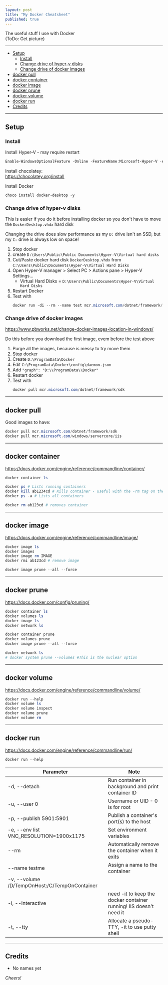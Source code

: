 ```yaml
---
layout: post
title: "My Docker Cheatsheet"
published: true
---
```


The useful stuff I use with Docker  
(ToDo: Get picture)

----------------------------------------

+ [Setup](#setup)
  + [Install](#install)
  + [Change drive of hyper-v disks](#change-drive-of-hyper-v-disks)
  + [Change drive of docker images](#change-drive-of-docker-images)
+ [docker pull](#docker-pull)
+ [docker container](#docker-container)
+ [docker image](#docker-image)
+ [docker prune](#docker-prune)
+ [docker volume](#docker-volume)
+ [docker run](#docker-run)
+ [Credits](#credits)    

----------------------------------------

## Setup ##

### Install ###

Install Hyper-V - may require restart

```powershell
Enable-WindowsOptionalFeature -Online -FeatureName:Microsoft-Hyper-V -All
```

Install chocolatey:  
<https://chocolatey.org/install>

Install Docker

```powershell
choco install docker-desktop -y
```

### Change drive of hyper-v disks ###

This is easier if you do it before installing docker so you don't have to move the `DockerDesktop.vhdx` hard disk

Changing the drive does slow performance as my `D:` drive isn't an SSD, but my `C:` drive is always low on space!

01. Stop docker
02. create `D:\Users\Public\Public Documents\Hyper-V\Virtual hard disks`
03. Cut/Paste docker hard disk `DockerDesktop.vhdx` from
`C:\Users\Public\Documents\Hyper-V\Virtual Hard Disks`
04. Open Hyper-V manager > Select PC > Actions pane > Hyper-V Settings...
    + Virtual Hard Disks = `D:\Users\Public\Documents\Hyper-V\Virtual Hard Disks`
05. Restart Docker
06. Test with  
    ```powershell
    docker run -di --rm --name test mcr.microsoft.com/dotnet/framework/sdk
    ```

### Change drive of docker images ###

<https://www.pbworks.net/change-docker-images-location-in-windows/>

Do this before you download the first image, evem before the test above

01. Purge all the images, because is messy to try move them
02. Stop docker
03. Create `D:\ProgramData\Docker`
04. Edit `C:\ProgramData\Docker\config\daemon.json`
05. Add `"graph": "D:\\ProgramData\\Docker"`
06. Restart docker
07. Test with 
    ```powershell
    docker pull mcr.microsoft.com/dotnet/framework/sdk
    ```

----------------------------------------

## docker pull ##

Good images to have:

```powershell
docker pull mcr.microsoft.com/dotnet/framework/sdk
docker pull mcr.microsoft.com/windows/servercore/iis
```

----------------------------------------

## docker container ##

<https://docs.docker.com/engine/reference/commandline/container/>

```powershell
docker container ls

docker ps # Lists running containers
docker kill ab1234cd # Kills container - useful with the -rm tag on the running container!
docker ps -a # Lists all containers

docker rm ab123cd # removes container
```
----------------------------------------

## docker image ##

<https://docs.docker.com/engine/reference/commandline/image/>

```powershell
docker image ls
docker images
docker image rm IMAGE
docker rmi ab123cd # remove image

docker image prune --all --force
```
----------------------------------------

## docker prune ##

<https://docs.docker.com/config/pruning/>

```powershell
docker container ls
docker volumes ls
docker image ls
docker network ls

docker container prune
docker volumes prune
docker image prune --all --force

docker network ls
# docker system prune --volumes #This is the nuclear option
```

----------------------------------------

## docker volume ##

<https://docs.docker.com/engine/reference/commandline/volume/>

```powershell
docker run --help
docker volume ls
docker volume inspect
docker volume prune
docker volume rm
```
----------------------------------------

## docker run ##

<https://docs.docker.com/engine/reference/commandline/run/>

```powershell
docker run --help 
```

| Parameter               | Note
|-------------------------|---------------------------------------------------
| -d, --detach            | Run container in background and print container ID
| -u, --user 0            | Username or UID - 0 is for root
| -p, --publish 5901:5901 | Publish a container's port(s) to the host
| -e, --env list VNC_RESOLUTION=1900x1175       | Set environment variables
| --rm                    | Automatically remove the container when it exits
| --name testme           | Assign a name to the container
| -v, --volume /D/TempOnHost:/C/TempOnContainer |
| -i, --interactive       | need -it to keep the docker container running! IIS doesn't need it
| -t, --tty               | Allocate a pseudo-TTY, -it to use putty shell 

----------------------------------------

## Credits ##

+ No names yet

_Cheers!_
